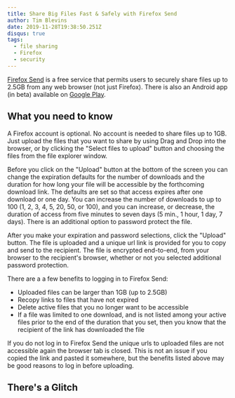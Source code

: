 ```yaml
---
title: Share Big Files Fast & Safely with Firefox Send
author: Tim Blevins
date: 2019-11-28T19:38:50.251Z
disqus: true
tags:
  - file sharing
  - Firefox
  - security
---
```

[Firefox Send](https://send.firefox.com/) is a free service that permits users to securely share files up to 2.5GB from any web browser (not just Firefox). There is also an Android app (in beta) available on [Google Play](https://play.google.com/store/apps/details?id=org.mozilla.firefoxsend&hl=en_US).

## What you need to know

A Firefox account is optional. No account is needed to share files up to 1GB. Just upload the files that you want to share by using Drag and Drop into the browser, or by clicking the "Select files to upload" button and choosing the files from the file explorer window.

Before you click on the "Upload" button at the bottom of the screen you can change the expiration defaults for the number of downloads and the duration for how long your file will be accessible by the forthcoming download link. The defaults are set so that access expires after one download or one day. You can increase the number of downloads to up to 100 (1, 2, 3, 4, 5, 20, 50, or 100), and you can increase, or decrease, the duration of access from  five minutes to seven days (5 min., 1 hour, 1 day, 7 days). There is an additional option to password protect the file.

After you make your expiration and password selections, click the "Upload" button. The file is uploaded and a unique url link is provided for you to copy and send to the recipient. The file is encrypted end-to-end, from your browser to the recipient's browser, whether or not you selected additional password protection.

There are a a few benefits to logging in to Firefox Send:

* Uploaded files can be larger than 1GB (up to 2.5GB)
* Recopy links to files that have not expired
* Delete active files that you no longer want to be accessible
* If a file was limited to one download, and is not listed among your active files prior to the end of the duration that you set, then you know that the recipient of the link has downloaded the file

If you do not log in to Firefox Send the unique urls to uploaded files are not accessible again the browser tab is closed. This is not an issue if you copied the link and pasted it somewhere, but the benefits listed above may be good reasons to log in before uploading.

## There's a Glitch
